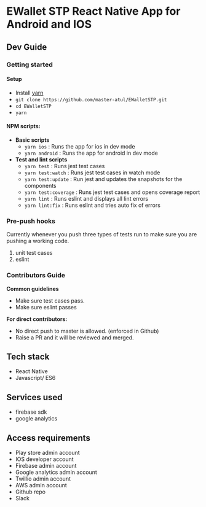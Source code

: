 # EWallet STP React Native App for Android and IOS

## Dev Guide
### Getting started
#### Setup
- Install [yarn](https://yarnpkg.com/en/docs/install)
- `git clone https://github.com/master-atul/EWalletSTP.git`
- `cd EWalletSTP`
- `yarn`


#### NPM scripts:
- **Basic scripts**
  - `yarn ios` : Runs the app for ios in dev mode
  - `yarn android` : Runs the app for android in dev mode
- **Test and lint scripts**
  - `yarn test` : Runs jest test cases
  - `yarn test:watch` : Runs jest test cases in watch mode
  - `yarn test:update` : Run jest and updates the snapshots for the components
  - `yarn test:coverage` : Runs jest test cases and opens coverage report
  - `yarn lint` : Runs eslint and displays all lint errors
  - `yarn lint:fix` : Runs eslint and tries auto fix of errors

### Pre-push hooks
Currently whenever you push three types of tests run to make sure you are pushing a working code.
1. unit test cases
2. eslint


### Contributors Guide
**Common guidelines**
- Make sure test cases pass.
- Make sure eslint passes

**For direct contributors:**
 - No direct push to master is allowed. (enforced in Github)
 - Raise a PR and it will be reviewed and merged.


 ## Tech stack

- React Native
- Javascript/ ES6

## Services used

- firebase sdk
- google analytics

## Access requirements
- Play store admin account
- IOS developer account
- Firebase admin account
- Google analytics admin account
- Twillio admin account
- AWS admin account
- Github repo
- Slack 
